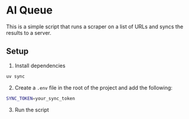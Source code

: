 # AI Queue

This is a simple script that runs a scraper on a list of URLs and syncs the results to a server.

## Setup

1. Install dependencies

```bash
uv sync
```

2. Create a `.env` file in the root of the project and add the following:

```bash
SYNC_TOKEN=your_sync_token
```

3. Run the script
